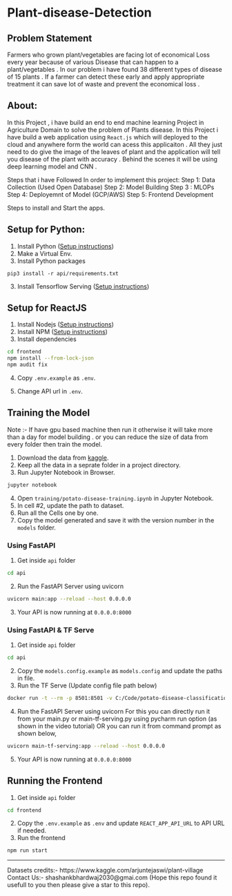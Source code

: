 # Plant-disease-Detection

## Problem Statement

Farmers who grown plant/vegetables are facing lot of economical Loss every year because of various Disease that can happen to a plant/vegetables . In our problem i have found 38 different types of disease of 15 plants .  If a farmer can detect these early and apply appropriate treatment it can save lot of waste and prevent the economical loss . 

## About:
In this Project , i have build an end to end machine learning Project in Agriculture Domain to solve the problem of Plants disease. In this Project i have build a web application using `React.js` which will deployed to the cloud and anywhere form the world can acess this applicaiton . All they just need to do give the image of the leaves of plant and the application will tell you disease of the plant with accuracy . Behind the scenes it will be using deep learning model and CNN .


Steps that i have Followed In order to implement this project:
Step 1: Data Collection (Used Open Database)
Step 2: Model Building
Step 3 : MLOPs
Step 4: Deployemnt of Model (GCP/AWS)
Step 5: Frontend Development

Steps to install and Start the apps.
## Setup for Python:
1. Install Python ([Setup instructions](https://wiki.python.org/moin/BeginnersGuide))
2. Make a Virtual Env.
3. Install Python packages

```
pip3 install -r api/requirements.txt
```
3. Install Tensorflow Serving ([Setup instructions](https://www.tensorflow.org/tfx/serving/setup))

## Setup for ReactJS

1. Install Nodejs ([Setup instructions](https://nodejs.org/en/download/package-manager/))
2. Install NPM ([Setup instructions](https://www.npmjs.com/get-npm))
3. Install dependencies

```bash
cd frontend
npm install --from-lock-json
npm audit fix
```
4. Copy `.env.example` as `.env`.

5. Change API url in `.env`.

## Training the Model
Note :- If have gpu based machine then run it otherwise it will take more than a day for model building . or you can reduce the size of data from every folder then train the model.
1. Download the data from [kaggle](https://www.kaggle.com/arjuntejaswi/plant-village).
2. Keep all the data in a seprate folder in a project directory. 
3. Run Jupyter Notebook in Browser.

```bash
jupyter notebook
```

4. Open `training/potato-disease-training.ipynb` in Jupyter Notebook.
5. In cell #2, update the path to dataset.
6. Run all the Cells one by one.
7. Copy the model generated and save it with the version number in the `models` folder.

### Using FastAPI

1. Get inside `api` folder

```bash
cd api
```

2. Run the FastAPI Server using uvicorn

```bash
uvicorn main:app --reload --host 0.0.0.0
```

3. Your API is now running at `0.0.0.0:8000`

### Using FastAPI & TF Serve

1. Get inside `api` folder

```bash
cd api
```

2. Copy the `models.config.example` as `models.config` and update the paths in file.
3. Run the TF Serve (Update config file path below)

```bash
docker run -t --rm -p 8501:8501 -v C:/Code/potato-disease-classification:/potato-disease-classification tensorflow/serving --rest_api_port=8501 --model_config_file=/potato-disease-classification/models.config
```

4. Run the FastAPI Server using uvicorn
   For this you can directly run it from your main.py or main-tf-serving.py using pycharm run option (as shown in the video tutorial)
   OR you can run it from command prompt as shown below,

```bash
uvicorn main-tf-serving:app --reload --host 0.0.0.0
```

5. Your API is now running at `0.0.0.0:8000`

## Running the Frontend

1. Get inside `api` folder

```bash
cd frontend
```

2. Copy the `.env.example` as `.env` and update `REACT_APP_API_URL` to API URL if needed.
3. Run the frontend

```bash
npm run start
```
<hr>
Datasets credits:- https://www.kaggle.com/arjuntejaswi/plant-village <br>
Contact Us:- shashankbhardwaj2030@gmai.com (Hope this repo found it usefull to you then please give a star to this repo).









